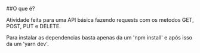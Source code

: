 ##O que é?

Atividade feita para uma API básica fazendo requests com os metodos GET, POST, PUT e DELETE.

Para instalar as dependencias basta apenas da um 'npm install' e após isso da um 'yarn dev'.
